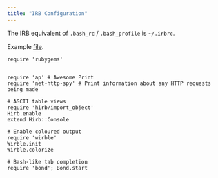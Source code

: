```yaml
---
title: "IRB Configuration"
---
```


The IRB equivalent of `.bash_rc` / `.bash_profile` is `~/.irbrc`.

Example [file](https://github.com/logankoester/irbrc/blob/master/irbrc). 

```
require 'rubygems'


require 'ap' # Awesome Print
require 'net-http-spy' # Print information about any HTTP requests being made

# ASCII table views
require 'hirb/import_object'
Hirb.enable
extend Hirb::Console

# Enable coloured output
require 'wirble'
Wirble.init
Wirble.colorize

# Bash-like tab completion
require 'bond'; Bond.start
```